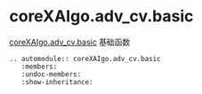 # coreXAIgo.adv_cv.basic

[coreXAIgo.adv_cv.basic]() 基础函数

```{eval-rst}
.. automodule:: coreXAIgo.adv_cv.basic
   :members:
   :undoc-members:
   :show-inheritance:
```